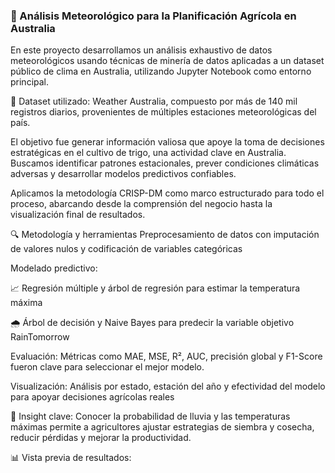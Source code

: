 ### 🌾 Análisis Meteorológico para la Planificación Agrícola en Australia

En este proyecto desarrollamos un análisis exhaustivo de datos meteorológicos usando técnicas de minería de datos aplicadas a un dataset público de clima en Australia, utilizando Jupyter Notebook como entorno principal.

📂 Dataset utilizado: Weather Australia, compuesto por más de 140 mil registros diarios, provenientes de múltiples estaciones meteorológicas del país.

El objetivo fue generar información valiosa que apoye la toma de decisiones estratégicas en el cultivo de trigo, una actividad clave en Australia. Buscamos identificar patrones estacionales, prever condiciones climáticas adversas y desarrollar modelos predictivos confiables.

Aplicamos la metodología CRISP-DM como marco estructurado para todo el proceso, abarcando desde la comprensión del negocio hasta la visualización final de resultados.

🔍 Metodología y herramientas
Preprocesamiento de datos con imputación de valores nulos y codificación de variables categóricas

Modelado predictivo:

📈 Regresión múltiple y árbol de regresión para estimar la temperatura máxima

🌧 Árbol de decisión y Naive Bayes para predecir la variable objetivo RainTomorrow

Evaluación: Métricas como MAE, MSE, R², AUC, precisión global y F1-Score fueron clave para seleccionar el mejor modelo.

Visualización: Análisis por estado, estación del año y efectividad del modelo para apoyar decisiones agrícolas reales

📌 Insight clave:
Conocer la probabilidad de lluvia y las temperaturas máximas permite a agricultores ajustar estrategias de siembra y cosecha, reducir pérdidas y mejorar la productividad.

📊 Vista previa de resultados:
